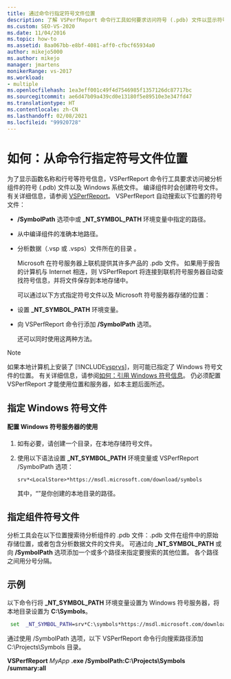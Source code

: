 ```yaml
---
title: 通过命令行指定符号文件位置
description: 了解 VSPerfReport 命令行工具如何要求访问符号 (.pdb) 文件以显示符号信息，如函数名称和行号。
ms.custom: SEO-VS-2020
ms.date: 11/04/2016
ms.topic: how-to
ms.assetid: 8aa067bb-e8bf-4081-aff0-cfbcf65934a0
author: mikejo5000
ms.author: mikejo
manager: jmartens
monikerRange: vs-2017
ms.workload:
- multiple
ms.openlocfilehash: 1ea3eff001c49f4d7546985f1357126dc87717bc
ms.sourcegitcommit: ae6d47b09a439cd0e13180f5e89510e3e347fd47
ms.translationtype: HT
ms.contentlocale: zh-CN
ms.lasthandoff: 02/08/2021
ms.locfileid: "99920728"
---
```

# <a name="how-to-specify-symbol-file-locations-from-the-command-line"></a>如何：从命令行指定符号文件位置
为了显示函数名称和行号等符号信息，VSPerfReport 命令行工具要求访问被分析组件的符号 (.pdb) 文件以及 Windows 系统文件。 编译组件时会创建符号文件。 有关详细信息，请参阅 [VSPerfReport](../profiling/vsperfreport.md)。 VSPerfReport 自动搜索以下位置的符号文件：

- **/SymbolPath** 选项中或 **_NT_SYMBOL_PATH** 环境变量中指定的路径。

- 从中编译组件的准确本地路径。

- 分析数据（.vsp 或 .vsps）文件所在的目录 。

  Microsoft 在符号服务器上联机提供其许多产品的 .pdb 文件。 如果用于报告的计算机与 Internet 相连，则 VSPerfReport 将连接到联机符号服务器自动查找符号信息，并将文件保存到本地存储中。

  可以通过以下方式指定符号文件以及 Microsoft 符号服务器存储的位置：

- 设置 **_NT_SYMBOL_PATH** 环境变量。

- 向 VSPerfReport 命令行添加 **/SymbolPath** 选项。

  还可以同时使用这两种方法。

> [!NOTE]
> 如果本地计算机上安装了 [!INCLUDE[vsprvs](../code-quality/includes/vsprvs_md.md)]，则可能已指定了 Windows 符号文件的位置。 有关详细信息，请参阅[如何：引用 Windows 符号信息](../profiling/how-to-reference-windows-symbol-information.md)。 仍必须配置 VSPerfReport 才能使用位置和服务器，如本主题后面所述。

## <a name="specify-windows-symbol-files"></a>指定 Windows 符号文件

#### <a name="to-configure-the-use-of-the-windows-symbol-server"></a>配置 Windows 符号服务器的使用

1. 如有必要，请创建一个目录，在本地存储符号文件。

2. 使用以下语法设置 **_NT_SYMBOL_PATH** 环境变量或 VSPerfReport /SymbolPath 选项：

    `srv*<LocalStore>*https://msdl.microsoft.com/download/symbols`

    其中，“<LocalStore>”是你创建的本地目录的路径。

## <a name="specify-component-symbol-files"></a>指定组件符号文件
 分析工具会在以下位置搜索待分析组件的 .pdb 文件：.pdb 文件在组件中的原始存储位置，或者包含分析数据文件的文件夹。 可通过向 **_NT_SYMBOL_PATH** 或向 **/SymbolPath** 选项添加一个或多个路径来指定要搜索的其他位置。 各个路径之间用分号分隔。

## <a name="example"></a>示例
 以下命令行将 **_NT_SYMBOL_PATH** 环境变量设置为 Windows 符号服务器，将本地目录设置为 **C:\Symbols**。

 ```cmd
  set  _NT_SYMBOL_PATH=srv*C:\symbols*https://msdl.microsoft.com/download/symbols
 ```

 通过使用 /SymbolPath 选项，以下 VSPerfReport 命令行向搜索路径添加 C:\Projects\Symbols 目录。

 **VSPerfReport** *MyApp* **.exe /SymbolPath:C:\Projects\Symbols /summary:all**
